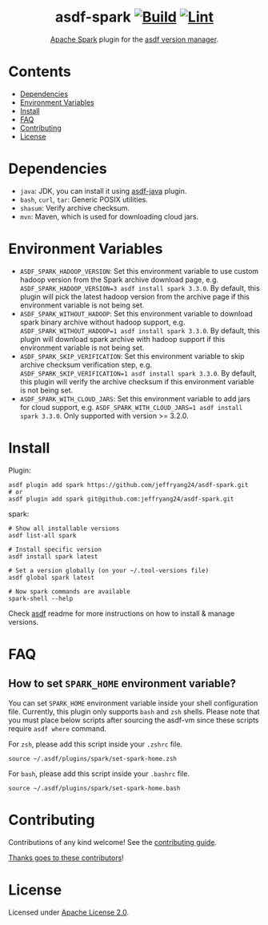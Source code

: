 <div align="center">

# asdf-spark [![Build](https://github.com/jeffryang24/asdf-spark/actions/workflows/build.yml/badge.svg)](https://github.com/jeffryang24/asdf-spark/actions/workflows/build.yml) [![Lint](https://github.com/jeffryang24/asdf-spark/actions/workflows/lint.yml/badge.svg)](https://github.com/jeffryang24/asdf-spark/actions/workflows/lint.yml)

[Apache Spark](https://spark.apache.org/docs/latest/) plugin for the [asdf version manager](https://asdf-vm.com).

</div>

# Contents

- [Dependencies](#dependencies)
- [Environment Variables](#environment-variables)
- [Install](#install)
- [FAQ](#faq)
- [Contributing](#contributing)
- [License](#license)

# Dependencies

- `java`: JDK, you can install it using [asdf-java](https://github.com/halcyon/asdf-java) plugin.
- `bash`, `curl`, `tar`: Generic POSIX utilities.
- `shasum`: Verify archive checksum.
- `mvn`: Maven, which is used for downloading cloud jars.

# Environment Variables

- `ASDF_SPARK_HADOOP_VERSION`: Set this environment variable to use custom hadoop version from the Spark archive download page, e.g. `ASDF_SPARK_HADOOP_VERSION=3 asdf install spark 3.3.0`. By default, this plugin will pick the latest hadoop version from the archive page if this environment variable is not being set.
- `ASDF_SPARK_WITHOUT_HADOOP`: Set this environment variable to download spark binary archive without hadoop support, e.g. `ASDF_SPARK_WITHOUT_HADOOP=1 asdf install spark 3.3.0`. By default, this plugin will download spark archive with hadoop support if this environment variable is not being set.
- `ASDF_SPARK_SKIP_VERIFICATION`: Set this environment variable to skip archive checksum verification step, e.g. `ASDF_SPARK_SKIP_VERIFICATION=1 asdf install spark 3.3.0`. By default, this plugin will verify the archive checksum if this environment variable is not being set.
- `ASDF_SPARK_WITH_CLOUD_JARS`: Set this environment variable to add jars for cloud support, e.g. `ASDF_SPARK_WITH_CLOUD_JARS=1 asdf install spark 3.3.0`. Only supported with version >= 3.2.0.

# Install

Plugin:

```shell
asdf plugin add spark https://github.com/jeffryang24/asdf-spark.git
# or
asdf plugin add spark git@github.com:jeffryang24/asdf-spark.git
```

spark:

```shell
# Show all installable versions
asdf list-all spark

# Install specific version
asdf install spark latest

# Set a version globally (on your ~/.tool-versions file)
asdf global spark latest

# Now spark commands are available
spark-shell --help
```

Check [asdf](https://github.com/asdf-vm/asdf) readme for more instructions on how to
install & manage versions.

# FAQ

## How to set `SPARK_HOME` environment variable?

You can set `SPARK_HOME` environment variable inside your shell configuration file. Currently, this plugin only supports `bash` and `zsh` shells. Please note that you must place below scripts after sourcing the asdf-vm since these scripts require `asdf where` command.

For `zsh`, please add this script inside your `.zshrc` file.

```shell
source ~/.asdf/plugins/spark/set-spark-home.zsh
```

For `bash`, please add this script inside your `.bashrc` file.

```shell
source ~/.asdf/plugins/spark/set-spark-home.bash
```

# Contributing

Contributions of any kind welcome! See the [contributing guide](contributing.md).

[Thanks goes to these contributors](https://github.com/jeffryang24/asdf-spark/graphs/contributors)!

# License

Licensed under [Apache License 2.0](LICENSE).
